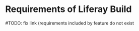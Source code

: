 # Requirements of Liferay Build

#TODO: fix link (requirements included by feature do not exist
<!--- {% include "git+https://github.com/PolitAktiv/politaktiv-requirements.git/en/features/Feature007LiferayBuild.md" %} -->
